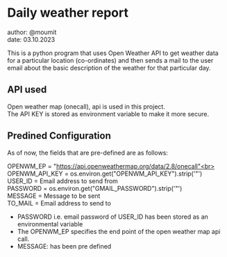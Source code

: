 # Daily weather report
author: @moumit<br>
date: 03.10.2023

This is a python program that uses Open Weather API to get weather data for a particular location (co-ordinates) and then sends a mail to the user email about the basic description of the weather for that particular day. 

## API used
Open weather map (onecall), api is used in this project.<br> 
The API KEY is stored as environment variable to make it more secure. 

## Predined Configuration
As of now, the fields that are pre-defined are as follows:<br>

OPENWM_EP = "https://api.openweathermap.org/data/2.8/onecall"<br>
OPENWM_API_KEY = os.environ.get("OPENWM_API_KEY").strip('"')<br>
USER_ID = Email address to send from<br>
PASSWORD = os.environ.get("GMAIL_PASSWORD").strip('"')<br>
MESSAGE = Message to be sent<br>
TO_MAIL = Email address to send to<br>

* PASSWORD i.e. email password of USER_ID has been stored as an environmental variable
* The OPENWM_EP specifies the end point of the open weather map api call.
* MESSAGE: has been pre defined
